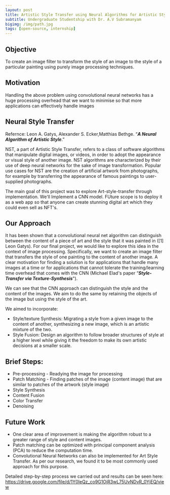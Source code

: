 ```yaml
---
layout: post
title: Artistic Style Transfer using Neural Algorithms for Artistic Style
subtitle: Undergraduate Studentship with Dr. A.V Subramanyam
bigimg: /img/path.jpg
tags: [open-source, internship]
---
```


## Objective
To create an image filter to transform the style of an image to the style of a particular painting using purely image processing techniques. 

## Motivation
Handling the above problem using convolutional neural networks has a huge processing overhead that we want to minimise so that more applications can effectively handle images

## Neural Style Transfer

Refernce: Leon A. Gatys, Alexander S. Ecker,Matthias Bethge. “**_A Neural Algorithm of Artistic Style_**.”

NST, a part of Artistic Style Transfer, refers to a class of software algorithms that manipulate digital images, or videos, in order to adopt the appearance or visual style of another image. NST algorithms are characterized by their use of deep neural networks for the sake of image transformation. Popular use cases for NST are the creation of artificial artwork from photographs, for example by transferring the appearance of famous paintings to user-supplied photographs.

The main goal of this project was to explore Art-style-transfer through implementation. We'll Implement a CNN model. FUture scope is to deploy it as a web app so that anyone can create stunning digital art which they could even sell as NFT's.

## Our Approach

It has been shown that a convolutional neural net algorithm can distinguish between the content of a piece of art and the style that it was painted in ([1] Leon Gatys). For our final project, we would like to explore this idea in the context of image processing. Specifically, we want to create an image filter that transfers the style of one painting to the content of another image. A clear motivation for finding a solution is for applications that handle many images at a time or for applications that cannot tolerate the training/learning time overhead that comes with the CNN (Michael Elad's paper “**_Style-Transfer via Texture-Synthesis_**").

We can see that the CNN approach can distinguish the style and the content of the images. We aim to do the same by retaining the objects of the image but using the style of the art.

We aimed to incorporate:

- Style/texture Synthesis: Migrating a style from a given image to the content of another, synthesizing a
new image, which is an artistic mixture of the two.
- Style Fusion: Design an algorithm to follow broader structures of style at a higher level while giving it
the freedom to make its own artistic decisions at a smaller scale.

## Brief Steps:
- Pre-processing - Readying the image for processing
- Patch Matching - Finding patches of the image (content image) that are similar to patches of the
artwork (style image)
- Style Synthesis
- Content Fusion
- Color Transfer
- Denoising

## Future Work
- One clear area of improvement is making the algorithm robust to a greater
range of style and content images.
- Patch matching can be optimized with principal component analysis (PCA) to
reduce the computation time.
- Convolutional Neural Networks can also be implemented for Art Style Transfer.
As per our research, we found it to be most commonly used approach for this
purpose.

Detailed step-by-step process we carried out and results can be seen here: https://drive.google.com/file/d/1Y0IeQz_co9G1OjR3wL75UvNDvR_0YjEQ/view

